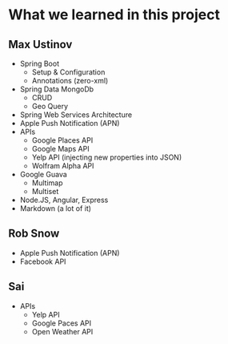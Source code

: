 What we learned in this project
==============================

Max Ustinov
-------------

- Spring Boot
  - Setup & Configuration
  - Annotations (zero-xml)
- Spring Data MongoDb
  - CRUD
  - Geo Query
- Spring Web Services Architecture
- Apple Push Notification (APN)
- APIs
  - Google Places API
  - Google Maps API
  - Yelp API (injecting new properties into JSON)
  - Wolfram Alpha API
- Google Guava
  - Multimap
  - Multiset
- Node.JS, Angular, Express
- Markdown (a lot of it)


Rob Snow
-----------

- Apple Push Notification (APN)
- Facebook API



Sai
---------

- APIs
  - Yelp API
  - Google Paces API
  - Open Weather API
